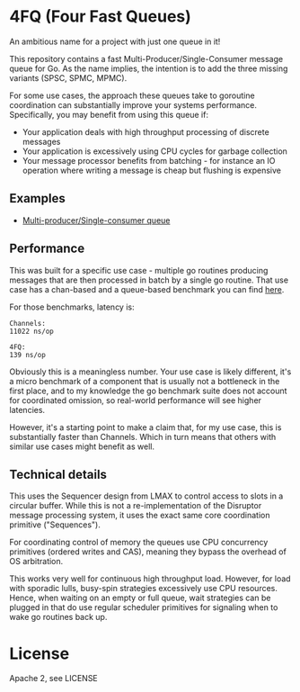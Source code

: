 # 4FQ (Four Fast Queues)

An ambitious name for a project with just one queue in it!

This repository contains a fast Multi-Producer/Single-Consumer message queue for Go. 
As the name implies, the intention is to add the three missing variants (SPSC, SPMC, MPMC).

For some use cases, the approach these queues take to goroutine coordination can substantially improve your systems performance.
Specifically, you may benefit from using this queue if:

- Your application deals with high throughput processing of discrete messages
- Your application is excessively using CPU cycles for garbage collection
- Your message processor benefits from batching - for instance an IO operation where writing a message is cheap but flushing is expensive

## Examples

- [Multi-producer/Single-consumer queue](pkg/queue/example_test.go#L8)

## Performance

This was built for a specific use case - multiple go routines producing messages that 
are then processed in batch by a single go routine. That use case has a chan-based and
a queue-based benchmark you can find [here](pkg/queue/example_test.go#L86).

For those benchmarks, latency is:

    Channels:
    11022 ns/op
    
    4FQ:
    139 ns/op

Obviously this is a meaningless number. Your use case is likely different, it's a micro benchmark 
of a component that is usually not a bottleneck in the first place, and to my knowledge the go 
benchmark suite does not account for coordinated omission, so real-world performance will see 
higher latencies. 

However, it's a starting point to make a claim that, for my use case, this is substantially faster than 
Channels. Which in turn means that others with similar use cases might benefit as well.

## Technical details

This uses the Sequencer design from LMAX to control access to slots in a circular buffer.
While this is not a re-implementation of the Disruptor message processing system, it uses the exact 
same core coordination primitive ("Sequences").

For coordinating control of memory the queues use CPU concurrency primitives (ordered writes and CAS),
meaning they bypass the overhead of OS arbitration. 

This works very well for continuous high throughput load.
However, for load with sporadic lulls, busy-spin strategies excessively use CPU resources. 
Hence, when waiting on an empty or full queue, wait strategies can be plugged in that do use
regular scheduler primitives for signaling when to wake go routines back up.

# License

Apache 2, see LICENSE
